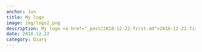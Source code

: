 ```yaml
---
anchor: Jun
title: My logo 
image: img/logo2.png
description: My logo <a href="_post/2018-12-22-first.md">2018-12-22-first.md</a>
date: 2018.12.22 
category: Diary
---
```



